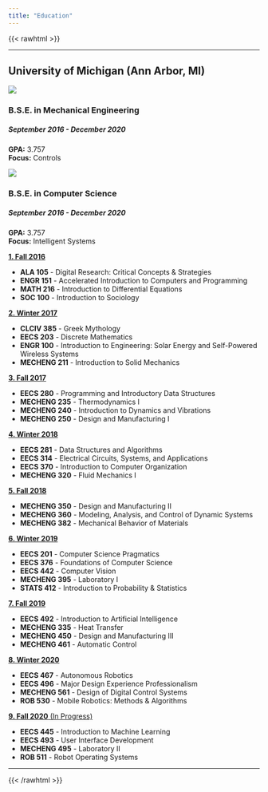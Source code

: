 ```yaml
---
title: "Education"
---
```


{{< rawhtml >}}
<div class="row">
    <div class="col-md-12">
        <hr>
    </div>
</div>
<div class="row">
    <div class="col-md-6">
        <!-- UNIVERSITY OF MICHIGAN -->
        <div class="row align-items-center">
            <div class="col-md-12">
                <h2><b>University of Michigan</b> (Ann Arbor, MI)</h2>
            </div>
        </div>
        <!-- BSE MECHANICAL ENGINEERING -->
        <div class="row align-items-center">
            <div class="col-md-4">
                <a href="https://me.engin.umich.edu/" target="_blank">
                    <img class="img-fluid mx-auto d-block" src="{{< relpath path=`images/education/logo-mechanical-engineering.jpg` >}}">
                </a>
            </div>
            <div class="col-md-8">
                <h3>B.S.E. in Mechanical Engineering</h3>
                <h5><i>September 2016 - December 2020</i></h5>
                <p>
                    <b>GPA:</b> 3.757<br>
                    <b>Focus:</b> Controls<br>
                </p>
            </div>
        </div>
        <!-- BSE COMPUTER SCIENCE -->
        <div class="row align-items-center">
            <div class="col-md-4">
                <a href="https://cse.engin.umich.edu/" target="_blank">
                    <img class="img-fluid mx-auto d-block" src="{{< relpath path=`images/education/logo-computer-science.jpg` >}}">
                </a>
            </div>
            <div class="col-md-8">
                <h3>B.S.E. in Computer Science</h3>
                <h5><i>September 2016 - December 2020</i></h5>
                <p>
                    <b>GPA:</b> 3.757<br>
                    <b>Focus:</b> Intelligent Systems<br>
                </p>
            </div>
        </div>
    </div>
    <div class="col-md-6">
        <div id="undergrad_coursework">
            <div class="card section-bg">
                <!-- 1. FALL 2016 -->
                <div class="card-header">
                    <a class="card-link" data-toggle="collapse" href="#fall2016">
                        <b>1. Fall 2016</b>
                    </a>
                </div>
                <div id="fall2016" class="collapse" data-parent="#undergrad_coursework">
                    <div class="card-body">
                        <p><ul>
                            <li><b>ALA 105</b> - Digital Research: Critical Concepts & Strategies</li>
                            <li><b>ENGR 151</b> - Accelerated Introduction to Computers and Programming</li>
                            <li><b>MATH 216</b> - Introduction to Differential Equations</li>
                            <li><b>SOC 100</b> - Introduction to Sociology</li>
                        </ul></p>
                    </div>
                </div>
                <!-- 2. WINTER 2017 -->
                <div class="card-header">
                    <a class="card-link" data-toggle="collapse" href="#winter2017">
                        <b>2. Winter 2017</b>
                    </a>
                </div>
                <div id="winter2017" class="collapse" data-parent="#undergrad_coursework">
                    <div class="card-body">
                        <p><ul>
                            <li><b>CLCIV 385</b> - Greek Mythology</li>
                            <li><b>EECS 203</b> - Discrete Mathematics</li>
                            <li><b>ENGR 100</b> - Introduction to Engineering: Solar Energy and Self-Powered Wireless Systems</li>
                            <li><b>MECHENG 211</b> - Introduction to Solid Mechanics</li>
                        </ul></p>
                    </div>
                </div>
                <!-- 3. FALL 2017 -->
                <div class="card-header">
                    <a class="card-link" data-toggle="collapse" href="#fall2017">
                        <b>3. Fall 2017</b>
                    </a>
                </div>
                <div id="fall2017" class="collapse" data-parent="#undergrad_coursework">
                    <div class="card-body">
                        <p><ul>
                            <li><b>EECS 280</b> - Programming and Introductory Data Structures</li>
                            <li><b>MECHENG 235</b> - Thermodynamics I</li>
                            <li><b>MECHENG 240</b> - Introduction to Dynamics and Vibrations</li>
                            <li><b>MECHENG 250</b> - Design and Manufacturing I</li>
                        </ul></p>
                    </div>
                </div>
                <!-- 4. WINTER 2018 -->
                <div class="card-header">
                    <a class="card-link" data-toggle="collapse" href="#winter2018">
                        <b>4. Winter 2018</b>
                    </a>
                </div>
                <div id="winter2018" class="collapse" data-parent="#undergrad_coursework">
                    <div class="card-body">
                        <p><ul>
                            <li><b>EECS 281</b> - Data Structures and Algorithms</li>
                            <li><b>EECS 314</b> - Electrical Circuits, Systems, and Applications</li>
                            <li><b>EECS 370</b> - Introduction to Computer Organization</li>
                            <li><b>MECHENG 320</b> - Fluid Mechanics I</li>
                        </ul></p>
                    </div>
                </div>
                <!-- 5. FALL 2018 -->
                <div class="card-header">
                    <a class="card-link" data-toggle="collapse" href="#fall2018">
                        <b>5. Fall 2018</b>
                    </a>
                </div>
                <div id="fall2018" class="collapse" data-parent="#undergrad_coursework">
                    <div class="card-body">
                        <p><ul>
                            <li><b>MECHENG 350</b> - Design and Manufacturing II</li>
                            <li><b>MECHENG 360</b> - Modeling, Analysis, and Control of Dynamic Systems</li>
                            <li><b>MECHENG 382</b> - Mechanical Behavior of Materials</li>
                        </ul></p>
                    </div>
                </div>
                <!-- 6. WINTER 2019 -->
                <div class="card-header">
                    <a class="card-link" data-toggle="collapse" href="#winter2019">
                        <b>6. Winter 2019</b>
                    </a>
                </div>
                <div id="winter2019" class="collapse" data-parent="#undergrad_coursework">
                    <div class="card-body">
                        <p><ul>
                            <li><b>EECS 201</b> - Computer Science Pragmatics</li>
                            <li><b>EECS 376</b> - Foundations of Computer Science</li>
                            <li><b>EECS 442</b> - Computer Vision</li>
                            <li><b>MECHENG 395</b> - Laboratory I</li>
                            <li><b>STATS 412</b> - Introduction to Probability & Statistics</li>
                        </ul></p>
                    </div>
                </div>
                <!-- 7. FALL 2019 -->
                <div class="card-header">
                    <a class="card-link" data-toggle="collapse" href="#fall2019">
                        <b>7. Fall 2019</b>
                    </a>
                </div>
                <div id="fall2019" class="collapse" data-parent="#undergrad_coursework">
                    <div class="card-body">
                        <p><ul>
                            <li><b>EECS 492</b> - Introduction to Artificial Intelligence</li>
                            <li><b>MECHENG 335</b> - Heat Transfer</li>
                            <li><b>MECHENG 450</b> - Design and Manufacturing III</li>
                            <li><b>MECHENG 461</b> - Automatic Control</li>
                        </ul></p>
                    </div>
                </div>
                <!-- 8. WINTER 2020 -->
                <div class="card-header">
                    <a class="card-link" data-toggle="collapse" href="#winter2020">
                        <b>8. Winter 2020</b>
                    </a>
                </div>
                <div id="winter2020" class="collapse" data-parent="#undergrad_coursework">
                    <div class="card-body">
                        <p><ul>
                            <li><b>EECS 467</b> - Autonomous Robotics</li>
                            <li><b>EECS 496</b> - Major Design Experience Professionalism</li>
                            <li><b>MECHENG 561</b> - Design of Digital Control Systems</li>
                            <li><b>ROB 530</b> - Mobile Robotics: Methods & Algorithms</li>
                        </ul></p>
                    </div>
                </div>
                <!-- 9. FALL 2020 -->
                <div class="card-header">
                    <a class="card-link" data-toggle="collapse" href="#fall2020">
                        <b>9. Fall 2020</b> (In Progress)
                    </a>
                </div>
                <div id="fall2020" class="collapse show" data-parent="#undergrad_coursework">
                    <div class="card-body">
                        <p><ul>
                            <li><b>EECS 445</b> - Introduction to Machine Learning</li>
                            <li><b>EECS 493</b> - User Interface Development</li>
                            <li><b>MECHENG 495</b> - Laboratory II</li>
                            <li><b>ROB 511</b> - Robot Operating Systems</li>
                        </ul></p>
                    </div>
                </div>
            </div>
        </div>
    </div>
</div>

<div class="row">
    <div class="col-md-12">
        <hr>
    </div>
</div>
{{< /rawhtml >}}